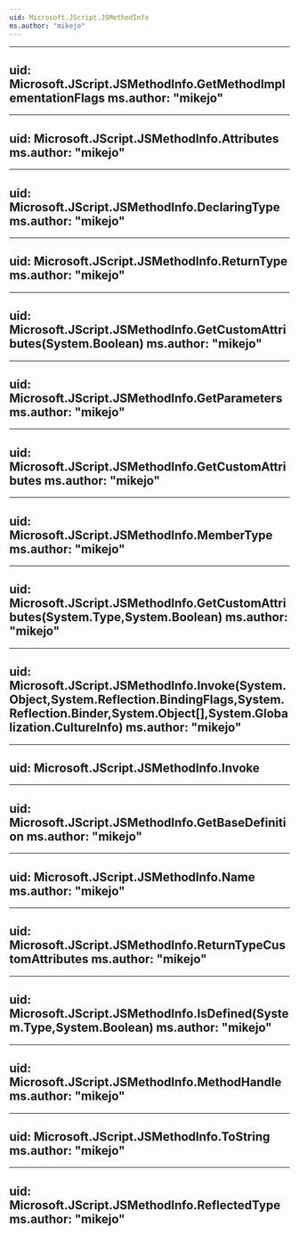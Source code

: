 ```yaml
---
uid: Microsoft.JScript.JSMethodInfo
ms.author: "mikejo"
---
```


---
uid: Microsoft.JScript.JSMethodInfo.GetMethodImplementationFlags
ms.author: "mikejo"
---

---
uid: Microsoft.JScript.JSMethodInfo.Attributes
ms.author: "mikejo"
---

---
uid: Microsoft.JScript.JSMethodInfo.DeclaringType
ms.author: "mikejo"
---

---
uid: Microsoft.JScript.JSMethodInfo.ReturnType
ms.author: "mikejo"
---

---
uid: Microsoft.JScript.JSMethodInfo.GetCustomAttributes(System.Boolean)
ms.author: "mikejo"
---

---
uid: Microsoft.JScript.JSMethodInfo.GetParameters
ms.author: "mikejo"
---

---
uid: Microsoft.JScript.JSMethodInfo.GetCustomAttributes
ms.author: "mikejo"
---

---
uid: Microsoft.JScript.JSMethodInfo.MemberType
ms.author: "mikejo"
---

---
uid: Microsoft.JScript.JSMethodInfo.GetCustomAttributes(System.Type,System.Boolean)
ms.author: "mikejo"
---

---
uid: Microsoft.JScript.JSMethodInfo.Invoke(System.Object,System.Reflection.BindingFlags,System.Reflection.Binder,System.Object[],System.Globalization.CultureInfo)
ms.author: "mikejo"
---

---
uid: Microsoft.JScript.JSMethodInfo.Invoke
---

---
uid: Microsoft.JScript.JSMethodInfo.GetBaseDefinition
ms.author: "mikejo"
---

---
uid: Microsoft.JScript.JSMethodInfo.Name
ms.author: "mikejo"
---

---
uid: Microsoft.JScript.JSMethodInfo.ReturnTypeCustomAttributes
ms.author: "mikejo"
---

---
uid: Microsoft.JScript.JSMethodInfo.IsDefined(System.Type,System.Boolean)
ms.author: "mikejo"
---

---
uid: Microsoft.JScript.JSMethodInfo.MethodHandle
ms.author: "mikejo"
---

---
uid: Microsoft.JScript.JSMethodInfo.ToString
ms.author: "mikejo"
---

---
uid: Microsoft.JScript.JSMethodInfo.ReflectedType
ms.author: "mikejo"
---
